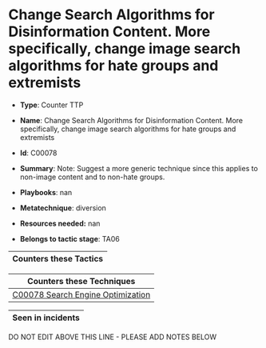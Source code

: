 # Change Search Algorithms for Disinformation Content. More specifically, change image search algorithms for hate groups and extremists

* **Type**: Counter TTP

* **Name**: Change Search Algorithms for Disinformation Content. More specifically, change image search algorithms for hate groups and extremists

* **Id**: C00078

* **Summary**: Note: Suggest a more generic technique since this applies to non-image content and to non-hate groups.

* **Playbooks**: nan

* **Metatechnique**: diversion

* **Resources needed:** nan

* **Belongs to tactic stage**: TA06


| Counters these Tactics |
| ---------------------- |



| Counters these Techniques |
| ------------------------- |
| [C00078 Search Engine Optimization](../techniques/C00078.md) |



| Seen in incidents |
| ----------------- |


DO NOT EDIT ABOVE THIS LINE - PLEASE ADD NOTES BELOW